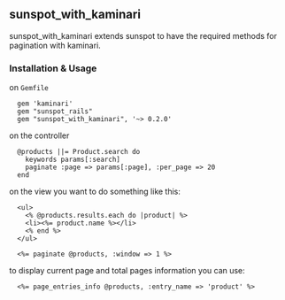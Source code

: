 ## sunspot_with_kaminari

sunspot_with_kaminari extends sunspot to have the required methods for pagination with kaminari.

### Installation & Usage

on `Gemfile`

      gem 'kaminari'
      gem "sunspot_rails"
      gem "sunspot_with_kaminari", '~> 0.2.0'
      
on the controller

      @products ||= Product.search do
        keywords params[:search]
        paginate :page => params[:page], :per_page => 20
      end
      
on the view you want to do something like this:
      
      <ul>
        <% @products.results.each do |product| %>
        <li><%= product.name %></li>
        <% end %>
      </ul>
      
      <%= paginate @products, :window => 1 %>
      
to display current page and total pages information you can use:

      <%= page_entries_info @products, :entry_name => 'product' %>